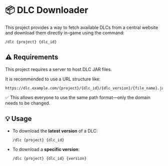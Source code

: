 # 📦 DLC Downloader

This project provides a way to fetch available DLCs from a central website and download them directly in-game using the command:

```
/dlc {project} {dlc_id}
```

## ⚠️ Requirements

This project requires a server to host DLC JAR files.

It is recommended to use a URL structure like:

```
https://dlc.example.com/{project}/{dlc_id}/{dlc_version}/{file_name}.jar
```

✅ This allows everyone to use the same path format—only the domain needs to be changed.

## 💡 Usage

- To download the **latest version** of a DLC:
  ```
  /dlc {project} {dlc_id}
  ```

- To download a **specific version**:
  ```
  /dlc {project} {dlc_id} {version}
  ```

